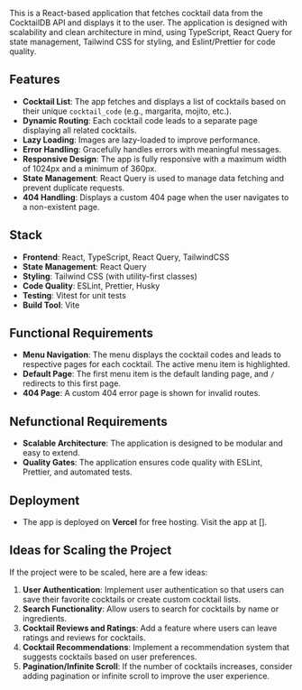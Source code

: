 This is a React-based application that fetches cocktail data from the CocktailDB API and displays it to the user. The application is designed with scalability and clean architecture in mind, using TypeScript, React Query for state management, Tailwind CSS for styling, and Eslint/Prettier for code quality.

## Features

* **Cocktail List**: The app fetches and displays a list of cocktails based on their unique `cocktail_code` (e.g., margarita, mojito, etc.).
* **Dynamic Routing**: Each cocktail code leads to a separate page displaying all related cocktails.
* **Lazy Loading**: Images are lazy-loaded to improve performance.
* **Error Handling**: Gracefully handles errors with meaningful messages.
* **Responsive Design**: The app is fully responsive with a maximum width of 1024px and a minimum of 360px.
* **State Management**: React Query is used to manage data fetching and prevent duplicate requests.
* **404 Handling**: Displays a custom 404 page when the user navigates to a non-existent page.


## Stack

* **Frontend**: React, TypeScript, React Query, TailwindCSS
* **State Management**: React Query
* **Styling**: Tailwind CSS (with utility-first classes)
* **Code Quality**: ESLint, Prettier, Husky
* **Testing**: Vitest for unit tests
* **Build Tool**: Vite

## Functional Requirements

* **Menu Navigation**: The menu displays the cocktail codes and leads to respective pages for each cocktail. The active menu item is highlighted.
* **Default Page**: The first menu item is the default landing page, and `/` redirects to this first page.
* **404 Page**: A custom 404 error page is shown for invalid routes.

## Nefunctional Requirements

* **Scalable Architecture**: The application is designed to be modular and easy to extend.
* **Quality Gates**: The application ensures code quality with ESLint, Prettier, and automated tests.


## Deployment

* The app is deployed on **Vercel** for free hosting. Visit the app at \[].

## Ideas for Scaling the Project

If the project were to be scaled, here are a few ideas:

1. **User Authentication**: Implement user authentication so that users can save their favorite cocktails or create custom cocktail lists.
2. **Search Functionality**: Allow users to search for cocktails by name or ingredients.
3. **Cocktail Reviews and Ratings**: Add a feature where users can leave ratings and reviews for cocktails.
4. **Cocktail Recommendations**: Implement a recommendation system that suggests cocktails based on user preferences.
5. **Pagination/Infinite Scroll**: If the number of cocktails increases, consider adding pagination or infinite scroll to improve the user experience.
